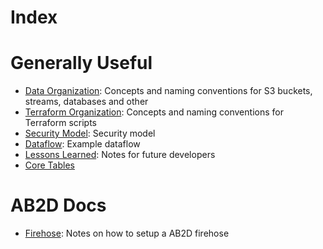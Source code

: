 # Index

# Generally Useful
- [Data Organization](data_organization.md): Concepts and naming conventions for S3 buckets, streams, databases and other  
- [Terraform Organization](terraform.md): Concepts and naming conventions for Terraform scripts
- [Security Model](security.md): Security model
- [Dataflow](typical_workflow.md): Example dataflow
- [Lessons Learned](lessons_learned.md): Notes for future developers
- [Core Tables]()

# AB2D Docs
- [Firehose](ab2d_firehose.md): Notes on how to setup a AB2D firehose